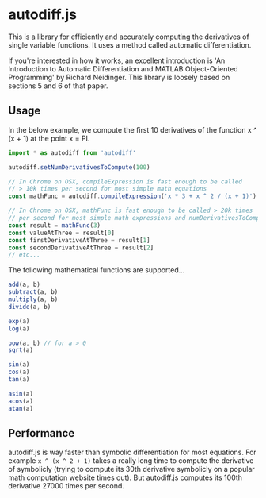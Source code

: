 # autodiff.js

This is a library for efficiently and accurately computing the derivatives of single variable functions. It uses a method called automatic differentiation.

If you're interested in how it works, an excellent introduction is 'An Introduction to Automatic Differentiation and MATLAB Object-Oriented Programming' by Richard Neidinger. This library is loosely based on sections 5 and 6 of that paper.

## Usage

In the below example, we compute the first 10 derivatives of the function x ^ (x + 1) at the point x = PI.

```ts
import * as autodiff from 'autodiff'

autodiff.setNumDerivativesToCompute(100)

// In Chrome on OSX, compileExpression is fast enough to be called
// > 10k times per second for most simple math equations
const mathFunc = autodiff.compileExpression('x * 3 + x ^ 2 / (x + 1)')

// In Chrome on OSX, mathFunc is fast enough to be called > 20k times
// per second for most simple math expressions and numDerivativesToCompute = 100
const result = mathFunc(3)
const valueAtThree = result[0]
const firstDerivativeAtThree = result[1]
const secondDerivativeAtThree = result[2]
// etc...
```

The following mathematical functions are supported...

```ts
add(a, b)
subtract(a, b)
multiply(a, b)
divide(a, b)

exp(a)
log(a)

pow(a, b) // for a > 0
sqrt(a)

sin(a)
cos(a)
tan(a)

asin(a)
acos(a)
atan(a)
```

## Performance

autodiff.js is way faster than symbolic differentiation for most equations. For example `x ^ (x ^ 2 + 1)` takes a really long time to compute the derivative of symbolicly (trying to compute its 30th derivative symbolicly on a popular math computation website times out). But autodiff.js computes its 100th derivative 27000 times per second.

